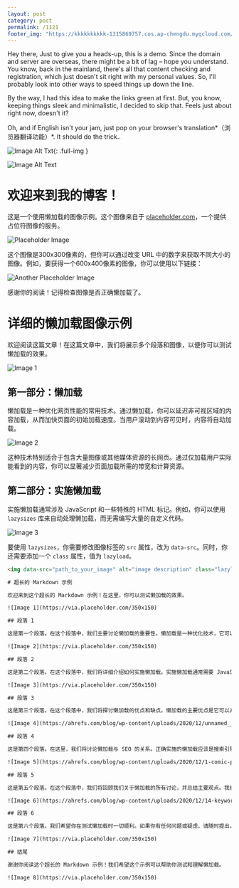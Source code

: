 ```yaml
---
layout: post
category: post
permalink: /1121
footer_img: "https://kkkkkkkkkk-1315869757.cos.ap-chengdu.myqcloud.com/homepage/footer_01_704.gif"
---
```



Hey there, Just to give you a heads-up, this is a demo. Since the domain and server are overseas, there might be a bit of lag – hope you understand. You know, back in the mainland, there's all that content checking and registration, which just doesn't sit right with my personal values. So, I'll probably look into other ways to speed things up down the line.

By the way, I had this idea to make the links green at first. But, you know, keeping things sleek and minimalistic, I decided to skip that. Feels just about right now, doesn't it?

Oh, and if English isn't your jam, just pop on your browser's translation*（浏览器翻译功能）*. It should do the trick..

![Image Alt Txt](https://kkkkkkkkkk-1315869757.cos.ap-chengdu.myqcloud.com/homepage/KKhomepage1.gif){: .full-img }

<img src="https://kkkkkkkkkk-1315869757.cos.ap-chengdu.myqcloud.com/homepage/KKhomepage1.gif" alt="Image Alt Text" class="full-img">

# 欢迎来到我的博客！

这是一个使用懒加载的图像示例。这个图像来自于 [placeholder.com](https://placeholder.com)，一个提供占位符图像的服务。

![Placeholder Image](https://via.placeholder.com/300)

这个图像是300x300像素的，但你可以通过改变 URL 中的数字来获取不同大小的图像。例如，要获得一个600x400像素的图像，你可以使用以下链接：

![Another Placeholder Image](https://via.placeholder.com/600x400)

感谢你的阅读！记得检查图像是否正确懒加载了。




# 详细的懒加载图像示例

欢迎阅读这篇文章！在这篇文章中，我们将展示多个段落和图像，以便你可以测试懒加载的效果。

![Image 1](https://via.placeholder.com/300x200)

## 第一部分：懒加载

懒加载是一种优化网页性能的常用技术。通过懒加载，你可以延迟非可视区域的内容加载，从而加快页面的初始加载速度。当用户滚动到内容可见时，内容将自动加载。

![Image 2](https://via.placeholder.com/300x200)

这种技术特别适合于包含大量图像或其他媒体资源的长网页。通过仅加载用户实际能看到的内容，你可以显著减少页面加载所需的带宽和计算资源。

## 第二部分：实施懒加载

实施懒加载通常涉及 JavaScript 和一些特殊的 HTML 标记。例如，你可以使用 `lazysizes` 库来自动处理懒加载，而无需编写大量的自定义代码。

![Image 3](https://via.placeholder.com/300x200)

要使用 `lazysizes`，你需要修改图像标签的 `src` 属性，改为 `data-src`。同时，你还需要添加一个 `class` 属性，值为 `lazyload`。

```html
<img data-src="path_to_your_image" alt="image description" class="lazyload">```

# 超长的 Markdown 示例

欢迎来到这个超长的 Markdown 示例！在这里，你可以测试懒加载的效果。

![Image 1](https://via.placeholder.com/350x150)

## 段落 1

这是第一个段落。在这个段落中，我们主要讨论懒加载的重要性。懒加载是一种优化技术，它可以提高网站的性能和用户体验。

![Image 2](https://via.placeholder.com/350x150)

## 段落 2

这是第二个段落。在这个段落中，我们将详细介绍如何实施懒加载。实施懒加载通常需要 JavaScript 和一些特殊的 HTML 标记。

![Image 3](https://via.placeholder.com/350x150)

## 段落 3

这是第三个段落。在这个段落中，我们将探讨懒加载的优点和缺点。懒加载的主要优点是它可以减少初次加载页面时需要加载的资源数量。

![Image 4](https://ahrefs.com/blog/wp-content/uploads/2020/12/unnamed___.png)

## 段落 4

这是第四个段落。在这里，我们将讨论懒加载与 SEO 的关系。正确实施的懒加载应该是搜索引擎友好的，因为搜索引擎可以解析和索引懒加载的内容。

![Image 5](https://ahrefs.com/blog/wp-content/uploads/2020/12/1-comic-password-strength.png)

## 段落 5

这是第五个段落。在这个段落中，我们将回顾我们关于懒加载的所有讨论，并总结主要观点。我们希望这个示例对你有所帮助。

![Image 6](https://ahrefs.com/blog/wp-content/uploads/2020/12/14-keyword-distribution-embed.png)

## 段落 6

这是第六个段落。我们希望你在测试懒加载时一切顺利。如果你有任何问题或疑虑，请随时提出。

![Image 7](https://via.placeholder.com/350x150)

## 结尾

谢谢你阅读这个超长的 Markdown 示例！我们希望这个示例可以帮助你测试和理解懒加载。

![Image 8](https://via.placeholder.com/350x150)
